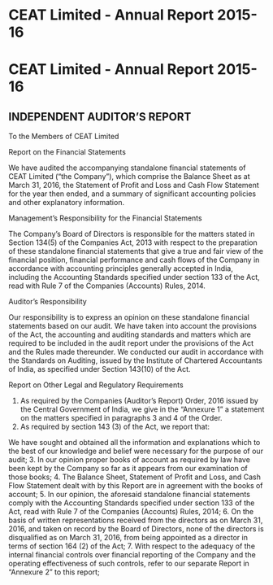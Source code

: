 # CEAT Limited - Annual Report 2015-16

# CEAT Limited - Annual Report 2015-16

## INDEPENDENT AUDITOR’S REPORT

To the Members of CEAT Limited

Report on the Financial Statements

We have audited the accompanying standalone financial statements of CEAT Limited (“the Company”), which comprise the Balance Sheet as at March 31, 2016, the Statement of Profit and Loss and Cash Flow Statement for the year then ended, and a summary of significant accounting policies and other explanatory information.

Management’s Responsibility for the Financial Statements

The Company’s Board of Directors is responsible for the matters stated in Section 134(5) of the Companies Act, 2013 with respect to the preparation of these standalone financial statements that give a true and fair view of the financial position, financial performance and cash flows of the Company in accordance with accounting principles generally accepted in India, including the Accounting Standards specified under section 133 of the Act, read with Rule 7 of the Companies (Accounts) Rules, 2014.

Auditor’s Responsibility

Our responsibility is to express an opinion on these standalone financial statements based on our audit. We have taken into account the provisions of the Act, the accounting and auditing standards and matters which are required to be included in the audit report under the provisions of the Act and the Rules made thereunder. We conducted our audit in accordance with the Standards on Auditing, issued by the Institute of Chartered Accountants of India, as specified under Section 143(10) of the Act.

Report on Other Legal and Regulatory Requirements

1. As required by the Companies (Auditor’s Report) Order, 2016 issued by the Central Government of India, we give in the “Annexure 1” a statement on the matters specified in paragraphs 3 and 4 of the Order.
2. As required by section 143 (3) of the Act, we report that:

We have sought and obtained all the information and explanations which to the best of our knowledge and belief were necessary for the purpose of our audit;
3. In our opinion proper books of account as required by law have been kept by the Company so far as it appears from our examination of those books;
4. The Balance Sheet, Statement of Profit and Loss, and Cash Flow Statement dealt with by this Report are in agreement with the books of account;
5. In our opinion, the aforesaid standalone financial statements comply with the Accounting Standards specified under section 133 of the Act, read with Rule 7 of the Companies (Accounts) Rules, 2014;
6. On the basis of written representations received from the directors as on March 31, 2016, and taken on record by the Board of Directors, none of the directors is disqualified as on March 31, 2016, from being appointed as a director in terms of section 164 (2) of the Act;
7. With respect to the adequacy of the internal financial controls over financial reporting of the Company and the operating effectiveness of such controls, refer to our separate Report in “Annexure 2” to this report;